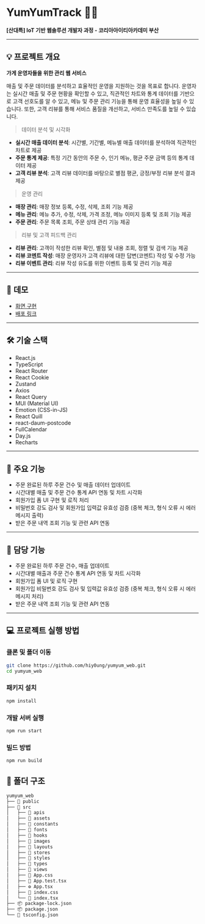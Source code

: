 # YumYumTrack 🧑‍🍳

**[산대특] IoT 기반 웹솔루션 개발자 과정 - 코리아아이티아카데미 부산**

---

## 💡 프로젝트 개요
**가게 운영자들을 위한 관리 웹 서비스**

매출 및 주문 데이터를 분석하고 효율적인 운영을 지원하는 것을 목표로 합니다.
운영자는 실시간 매출 및 주문 현황을 확인할 수 있고, 직관적인 차트와 통계 데이터를 기반으로 고객 선호도를 알 수 있고, 메뉴 및 주문 관리 기능을 통해 운영 효율성을 높일 수 있습니다.
또한, 고객 리뷰를 통해 서비스 품질을 개선하고, 서비스 만족도를 높일 수 있습니다.

> 데이터 분석 및 시각화
- **실시간 매출 데이터 분석**: 시간별, 기간별, 메뉴별 매출 데이터를 분석하여 직관적인 차트로 제공
- **주문 통계 제공**: 특정 기간 동안의 주문 수, 인기 메뉴, 평균 주문 금액 등의 통계 데이터 제공
- **고객 리뷰 분석**: 고객 리뷰 데이터를 바탕으로 별점 평균, 긍정/부정 리뷰 분석 결과 제공

> 운영 관리
- **매장 관리**: 매장 정보 등록, 수정, 삭제, 조회 기능 제공
- **메뉴 관리**: 메뉴 추가, 수정, 삭제, 가격 조정, 메뉴 이미지 등록 및 조회 기능 제공
- **주문 관리**: 주문 목록 조회, 주문 상태 관리 기능 제공

> 리뷰 및 고객 피드백 관리
- **리뷰 관리**: 고객이 작성한 리뷰 확인, 별점 및 내용 조회, 정렬 및 검색 기능 제공
- **리뷰 코멘트 작성**: 매장 운영자가 고객 리뷰에 대한 답변(코멘트) 작성 및 수정 가능
- **리뷰 이벤트 관리**: 리뷰 작성 유도를 위한 이벤트 등록 및 관리 기능 제공

---

## 🔗 데모
- [화면 구현](./public/yumyum_화면구현.png)
- [배포 링크]()

---

## 🛠️ 기술 스택
- React.js
- TypeScript
- React Router
- React Cookie
- Zustand
- Axios
- React Query
- MUI (Material UI)
- Emotion (CSS-in-JS)
- React Quill
- react-daum-postcode
- FullCalendar
- Day.js
- Recharts

---

## 📌 주요 기능
- 주문 완료된 하루 주문 건수 및 매출 데이터 업데이트
- 시간대별 매출 및 주문 건수 통계 API 연동 및 차트 시각화
- 회원가입 폼 UI 구현 및 로직 처리
- 비밀번호 강도 검사 및 회원가입 입력값 유효성 검증 (중복 체크, 형식 오류 시 에러 메시지 출력)
- 받은 주문 내역 조회 기능 및 관련 API 연동

---

## 📌 담당 기능
- 주문 완료된 하루 주문 건수, 매출 업데이트
- 시간대별 매출과 주문 건수 통계 API 연동 및 차트 시각화
- 회원가입 폼 UI 및 로직 구현
- 회원가입 비밀번호 강도 검사 및 입력값 유효성 검증 (중복 체크, 형식 오류 시 에러 메시지 처리)
- 받은 주문 내역 조회 기능 및 관련 API 연동

---

## 💻 프로젝트 실행 방법
### 클론 및 폴더 이동
```bash
git clone https://github.com/hiy0ung/yumyum_web.git
cd yumyum_web
```

### 패키지 설치
```bash
npm install
```

### 개발 서버 실행
```bash
npm run start
```

### 빌드 방법
```bash
npm run build
```

## 📁 폴더 구조
```md
yumyum_web
├── 📂 public
├── 📂 src
│   ├── 📂 apis
│   ├── 📂 assets
│   ├── 📂 constants
│   ├── 📂 fonts
│   ├── 📂 hooks
│   ├── 📂 images
│   ├── 📂 layouts
│   ├── 📂 stores
│   ├── 📂 styles
│   ├── 📂 types
│   ├── 📂 views
│   ├── 📃 App.css
│   ├── 🧪 App.test.tsx
│   ├── ⚙️ App.tsx
│   ├── 📃 index.css
│   └── 📃 index.tsx
├── 📦 package-lock.json
├── 📦 package.json
└── 🧭 tsconfig.json
```
